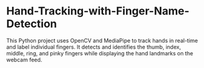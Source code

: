 # Hand-Tracking-with-Finger-Name-Detection
This Python project uses OpenCV and MediaPipe to track hands in real-time and label individual fingers. It detects and identifies the thumb, index, middle, ring, and pinky fingers while displaying the hand landmarks on the webcam feed.
